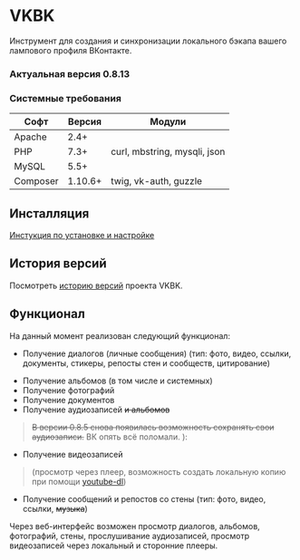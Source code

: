 # VKBK
Инструмент для создания и синхронизации локального бэкапа вашего лампового профиля ВКонтакте.

### Актуальная версия 0.8.13

### Системные требования
Софт | Версия | Модули
--- | --- | ---
Apache | 2.4+ | 
PHP | 7.3+ | curl, mbstring, mysqli, json
MySQL | 5.5+ | 
Composer | 1.10.6+ | twig, vk-auth, guzzle

## Инсталляция
[Инстукция по установке и настройке](https://github.com/Chiaki/VKBK/wiki/Установка-и-настройка)

## История версий
Посмотреть [историю версий](CHANGELOG.md) проекта VKBK.

## Функционал
На данный момент реализован следующий функционал:
+ Получение диалогов (личные сообщения) (тип: фото, видео, ссылки, документы, стикеры, репосты стен и сообществ, цитирование)
- Получение альбомов (в том числе и системных)
- Получение фотографий
- Получение документов
- Получение аудиозаписей ~~и альбомов~~
> ~~В версии 0.8.5 снова появилась возможность сохранять свои аудиозаписи.~~ ВК опять всё поломали. ):
- Получение видеозаписей
> (просмотр через плеер, возможность создать локальную копию при помощи [youtube-dl](https://github.com/rg3/youtube-dl))
* Получение сообщений и репостов со стены (тип: фото, видео, ссылки, ~~музыка~~)

Через веб-интерфейс возможен просмотр диалогов, альбомов, фотографий, стены, прослушивание аудиозаписей, просмотр видеозаписей через локальный и сторонние плееры.


